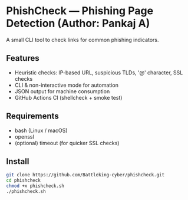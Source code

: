 # PhishCheck — Phishing Page Detection (Author: Pankaj A)

A small CLI tool to check links for common phishing indicators.

## Features
- Heuristic checks: IP-based URL, suspicious TLDs, '@' character, SSL checks
- CLI & non-interactive mode for automation
- JSON output for machine consumption
- GitHub Actions CI (shellcheck + smoke test)

## Requirements
- bash (Linux / macOS)
- openssl
- (optional) timeout (for quicker SSL checks)

## Install
```bash
git clone https://github.com/Battleking-cyber/phishcheck.git
cd phishcheck
chmod +x phishcheck.sh
./phishcheck.sh

